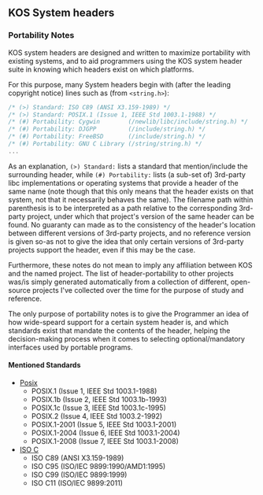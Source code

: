 
## KOS System headers

### Portability Notes

KOS system headers are designed and written to maximize portability with existing systems, and to aid programmers using the KOS system header suite in knowing which headers exist on which platforms.

For this purpose, many System headers begin with (after the leading copyright notice) lines such as (from `<string.h>`):  

```c
/* (>) Standard: ISO C89 (ANSI X3.159-1989) */
/* (>) Standard: POSIX.1 (Issue 1, IEEE Std 1003.1-1988) */
/* (#) Portability: Cygwin        (/newlib/libc/include/string.h) */
/* (#) Portability: DJGPP         (/include/string.h) */
/* (#) Portability: FreeBSD       (/include/string.h) */
/* (#) Portability: GNU C Library (/string/string.h) */
...
```

As an explanation, `(>) Standard:` lists a standard that mention/include the surrounding header, while `(#) Portability:` lists (a sub-set of) 3rd-party libc implementations or operating systems that provide a header of the same name (note though that this only means that the header exists on that system, not that it necessarily behaves the same). The filename path within parenthesis is to be interpreted as a path relative to the corresponding 3rd-party project, under which that project's version of the same header can be found. No guaranty can made as to the consistency of the header's location between different versions of 3rd-party projects, and no reference version is given so-as not to give the idea that only certain versions of 3rd-party projects support the header, even if this may be the case.

Furthermore, these notes do not mean to imply any affiliation between KOS and the named project. The list of header-portability to other projects was/is simply generated automatically from a collection of different, open-source projects I've collected over the time for the purpose of study and reference.

The only purpose of portability notes is to give the Programmer an idea of how wide-speard support for a certain system header is, and which standards exist that mandate the contents of the header, helping the decision-making process when it comes to selecting optional/mandatory interfaces used by portable programs.


#### Mentioned Standards

- [Posix](https://en.wikipedia.org/wiki/POSIX)
	- POSIX.1 (Issue 1, IEEE Std 1003.1-1988)
	- POSIX.1b (Issue 2, IEEE Std 1003.1b-1993)
	- POSIX.1c (Issue 3, IEEE Std 1003.1c-1995)
	- POSIX.2 (Issue 4, IEEE Std 1003.2-1992)
	- POSIX.1-2001 (Issue 5, IEEE Std 1003.1-2001)
	- POSIX.1-2004 (Issue 6, IEEE Std 1003.1-2004)
	- POSIX.1-2008 (Issue 7, IEEE Std 1003.1-2008)
- [ISO C](https://en.wikipedia.org/wiki/POSIX)
	- ISO C89 (ANSI X3.159-1989)
	- ISO C95 (ISO/IEC 9899:1990/AMD1:1995)
	- ISO C99 (ISO/IEC 9899:1999)
	- ISO C11 (ISO/IEC 9899:2011)



